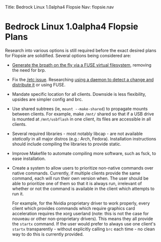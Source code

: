 Title: Bedrock Linux 1.0alpha4 Flopsie
Nav: flopsie.nav

Bedrock Linux 1.0alpha4 Flopsie Plans
=====================================

Research into various options is still required before the exact desired plans
for Flopsie are solidified.  Several options being considered are:

- [Generate the brpath on the fly via a FUSE virtual filesystem](http://bedrocklinux.org/issues/issue-d364e2c09c68fa3d060a315d5353f52d6b827b69.html), removing the need for brp.

- Fix the [/etc issue](http://bedrocklinux.org//issues/issue-ed10277445e2bc796171ca53603f0894f300a5ef.html).  Researching [using a daemon to detect a change and distribute it](http://bedrocklinux.org/issues/issue-a158e55ccf9aa3f6eb8036fb086f83c8cdab0cd9.html) or using FUSE.

- Mandate specific location for all clients.  Downside is less flexibility,
upsides are simpler config and brc.

- Use shared subtrees (ie, `mount --make-shared`) to propagate mounts between
  clients.  For example, make `/mnt/` shared so that if a USB drive is mounted
  at `/mnt/usbflash` in one client, its files are accessible in all clients.

- Several required libraries - most notably libcap - are not available
  *statically* in all major distros (e.g.: Arch, Fedora).  Installation
  instructions should include compiling the libraries to provide static.

- Improve Makefile to automate compiling more software, such as fsck, to ease
  installation.

- Create a system to allow users to prioritize non-native commands over native
  commands.  Currently, if multiple clients provide the same command, each will
  run their own version when.  The user should be able to prioritize one of
  them so that it is always run, irrelevant of whether or not the command is
  available in the client which attempts to run it.

  For example, for the Nvidia proprietary driver to work properly, every client
  which provides commands which require graphics card acceleration requires the
  xorg userland (note: this is not the case for nouveau or other non-proprietary
  drivers).  This means they all provide the `startx` command.  If the user would
  prefer to always use one client's `startx` transparently - without explicitly
  calling `brc` each time -  no clean way to do this is currently provided.

